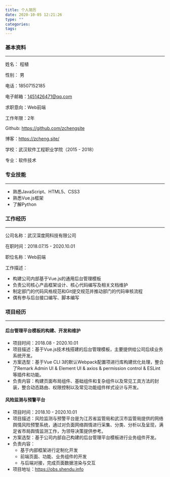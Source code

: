 ```yaml
---
title: 个人简历
date: 2020-10-05 12:21:26
type: ""
categories:
tags:
---
```


### 基本资料

---

姓名： 程植

性别： 男

电话：18507152185

电子邮箱：1451426471@qq.com

求职意向：Web前端

工作年限：2年

Github: https://github.com/zchengsite

博客：https://zcheng.site/

学校：武汉软件工程职业学院（2015 - 2018）

专业：软件技术

### 专业技能

---

- 熟悉JavaScript、HTML5、CSS3
- 熟悉Vue.js框架
- 了解Python

### 工作经历

---

公司名称：武汉深度网科技有限公司

在职时间：2018.07.15 - 2020.10.01

职位名称：Web前端

工作描述：

- 构建公司内部基于Vue.js的通用后台管理模板
- 负责公司核心产品框架设计、核心代码编写及相关文档维护
- 制定部门的代码风格规范和Git提交规范并推动部门的代码审核流程
- 偶有参与后台接口编写、脚本编写

### 项目经历

---

#### 后台管理平台模板的构建、开发和维护

- 项目时间：2018.08 - 2020.10.01
- 项目描述：基于Vue.js技术栈搭建的后台管理模板，主要提供给公司后续业务系统开发。
- 方案选型：基于Vue CLI 3的默认Webpack配置项进行库构建优化处理，整合了Remark Admin UI & Element UI & axios & permission control & ESLint等插件和功能。
- 负责内容：构建页面布局组件、基础组件和复杂组件以及常见工具方法的封装，整合动态路由、权限控制以及常见功能组件样式设计与开发。

#### 风险监测与预警平台

- 项目时间：2018.10 - 2020.10.01
- 项目描述：风险监测与预警平台是为江苏省监管局和武汉市监管局提供的网络舆情风险预警系统，通过对负面网络舆情进行采集、分类、分析以及呈现，满足省市局舆情监测工作，为领导决策提供参考。
- 方案选型：基于公司内部自己构建的后台管理平台模板进行业务组件开发。
- 负责内容：
  - 基于内部框架进行定制化开发
  - 前端页面、功能、业务组件的开发
  - 与后端对接，完成页面数据渲染与交互
- 项目地址：https://obs.shendu.info
